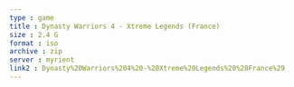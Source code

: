```yaml
---
type : game
title : Dynasty Warriors 4 - Xtreme Legends (France)
size : 2.4 G
format : iso
archive : zip
server : myrient
link2 : Dynasty%20Warriors%204%20-%20Xtreme%20Legends%20%28France%29
---
```

